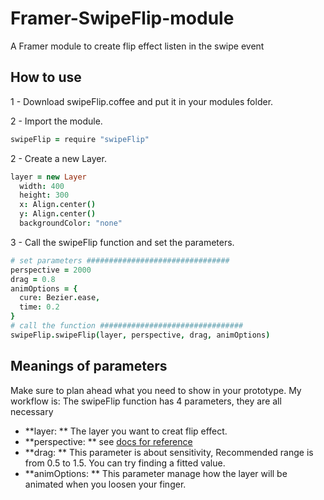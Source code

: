 # Framer-SwipeFlip-module
A Framer module to create flip effect listen in the swipe event


## How to use
1 - Download swipeFlip.coffee and put it in your modules folder.

2 - Import the module.
```coffeescript
swipeFlip = require "swipeFlip"
```

2 - Create a new Layer.
```coffeescript
layer = new Layer
  width: 400
  height: 300
  x: Align.center()
  y: Align.center()
  backgroundColor: "none"
```

3 - Call the swipeFlip function and set the parameters.
```coffeescript
# set parameters ################################
perspective = 2000
drag = 0.8
animOptions = {
  cure: Bezier.ease,
  time: 0.2
}
# call the function ################################
swipeFlip.swipeFlip(layer, perspective, drag, animOptions)
```
## Meanings of parameters
Make sure to plan ahead what you need to show in your prototype. My workflow is:
The swipeFlip function has 4 parameters, they are all necessary
-  **layer: ** The layer you want to creat flip effect.
-  **perspective: ** see [docs for reference](http://framerjs.com/docs/#layer.perspective)
-  **drag: ** This parameter is about sensitivity, Recommended range is from 0.5 to 1.5. You can try finding a fitted value.
-  **animOptions: ** This parameter manage how the layer will be animated when you loosen your finger.

